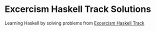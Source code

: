 # Excercism Haskell Track Solutions

Learning Haskell by solving problems from  [Excercism Haskell Track](https://exercism.org/tracks/haskell/exercises/hello-world/edit)
